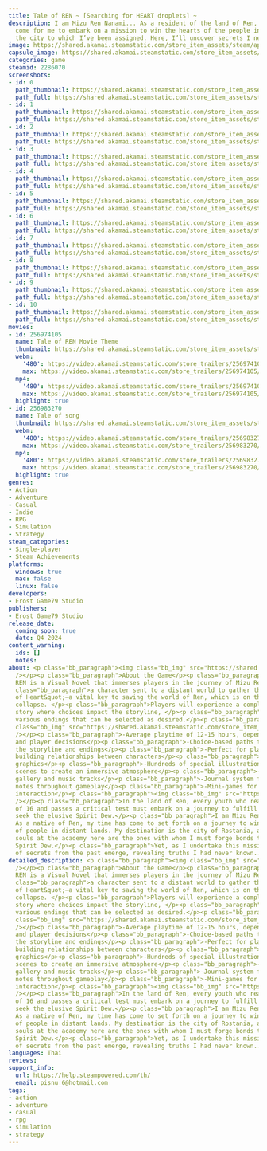```yaml
---
title: Tale of REN ~ [Searching for HEART droplets] ~
description: I am Mizu Ren Nanami... As a resident of the land of Ren, the time has
  come for me to embark on a mission to win the hearts of the people in Rostania,
  the city to which I’ve been assigned. Here, I’ll uncover secrets I never knew existed.
image: https://shared.akamai.steamstatic.com/store_item_assets/steam/apps/2286070/header.jpg?t=1732007272
capsule_image: https://shared.akamai.steamstatic.com/store_item_assets/steam/apps/2286070/capsule_231x87.jpg?t=1732007272
categories: game
steamid: 2286070
screenshots:
- id: 0
  path_thumbnail: https://shared.akamai.steamstatic.com/store_item_assets/steam/apps/2286070/ss_9ad4e7c69ebed6a9119ae682deae3bd7f08ff032.600x338.jpg?t=1732007272
  path_full: https://shared.akamai.steamstatic.com/store_item_assets/steam/apps/2286070/ss_9ad4e7c69ebed6a9119ae682deae3bd7f08ff032.1920x1080.jpg?t=1732007272
- id: 1
  path_thumbnail: https://shared.akamai.steamstatic.com/store_item_assets/steam/apps/2286070/ss_0399f4dd00d6c662d24510cf205a7e2bfeda607b.600x338.jpg?t=1732007272
  path_full: https://shared.akamai.steamstatic.com/store_item_assets/steam/apps/2286070/ss_0399f4dd00d6c662d24510cf205a7e2bfeda607b.1920x1080.jpg?t=1732007272
- id: 2
  path_thumbnail: https://shared.akamai.steamstatic.com/store_item_assets/steam/apps/2286070/ss_004394ca4e8c768eb698d6a757691618f7515b2b.600x338.jpg?t=1732007272
  path_full: https://shared.akamai.steamstatic.com/store_item_assets/steam/apps/2286070/ss_004394ca4e8c768eb698d6a757691618f7515b2b.1920x1080.jpg?t=1732007272
- id: 3
  path_thumbnail: https://shared.akamai.steamstatic.com/store_item_assets/steam/apps/2286070/ss_6e70bdc323d55eda84915141d1562a9026c9fed7.600x338.jpg?t=1732007272
  path_full: https://shared.akamai.steamstatic.com/store_item_assets/steam/apps/2286070/ss_6e70bdc323d55eda84915141d1562a9026c9fed7.1920x1080.jpg?t=1732007272
- id: 4
  path_thumbnail: https://shared.akamai.steamstatic.com/store_item_assets/steam/apps/2286070/ss_dfc157bd8802205f12acec7add6030a714d2bba2.600x338.jpg?t=1732007272
  path_full: https://shared.akamai.steamstatic.com/store_item_assets/steam/apps/2286070/ss_dfc157bd8802205f12acec7add6030a714d2bba2.1920x1080.jpg?t=1732007272
- id: 5
  path_thumbnail: https://shared.akamai.steamstatic.com/store_item_assets/steam/apps/2286070/ss_e0634a3c2fbcbced337031610de0b0b0a663e3a5.600x338.jpg?t=1732007272
  path_full: https://shared.akamai.steamstatic.com/store_item_assets/steam/apps/2286070/ss_e0634a3c2fbcbced337031610de0b0b0a663e3a5.1920x1080.jpg?t=1732007272
- id: 6
  path_thumbnail: https://shared.akamai.steamstatic.com/store_item_assets/steam/apps/2286070/ss_862dc7193100226947873865a88d2cecd63dcf9e.600x338.jpg?t=1732007272
  path_full: https://shared.akamai.steamstatic.com/store_item_assets/steam/apps/2286070/ss_862dc7193100226947873865a88d2cecd63dcf9e.1920x1080.jpg?t=1732007272
- id: 7
  path_thumbnail: https://shared.akamai.steamstatic.com/store_item_assets/steam/apps/2286070/ss_9aa673094b68486e562c903ec3a6b3dc630ada06.600x338.jpg?t=1732007272
  path_full: https://shared.akamai.steamstatic.com/store_item_assets/steam/apps/2286070/ss_9aa673094b68486e562c903ec3a6b3dc630ada06.1920x1080.jpg?t=1732007272
- id: 8
  path_thumbnail: https://shared.akamai.steamstatic.com/store_item_assets/steam/apps/2286070/ss_a217effc831921760a9abcd12803faf05a986d72.600x338.jpg?t=1732007272
  path_full: https://shared.akamai.steamstatic.com/store_item_assets/steam/apps/2286070/ss_a217effc831921760a9abcd12803faf05a986d72.1920x1080.jpg?t=1732007272
- id: 9
  path_thumbnail: https://shared.akamai.steamstatic.com/store_item_assets/steam/apps/2286070/ss_522bf6b7dc62e3b2d96f3630a9e750c8cbc2411c.600x338.jpg?t=1732007272
  path_full: https://shared.akamai.steamstatic.com/store_item_assets/steam/apps/2286070/ss_522bf6b7dc62e3b2d96f3630a9e750c8cbc2411c.1920x1080.jpg?t=1732007272
- id: 10
  path_thumbnail: https://shared.akamai.steamstatic.com/store_item_assets/steam/apps/2286070/ss_fa932120e513d6577a1ac354f0ccb9c34122e423.600x338.jpg?t=1732007272
  path_full: https://shared.akamai.steamstatic.com/store_item_assets/steam/apps/2286070/ss_fa932120e513d6577a1ac354f0ccb9c34122e423.1920x1080.jpg?t=1732007272
movies:
- id: 256974105
  name: Tale of REN Movie Theme
  thumbnail: https://shared.akamai.steamstatic.com/store_item_assets/steam/apps/256974105/movie.293x165.jpg?t=1703604180
  webm:
    '480': https://video.akamai.steamstatic.com/store_trailers/256974105/movie480_vp9.webm?t=1703604180
    max: https://video.akamai.steamstatic.com/store_trailers/256974105/movie_max_vp9.webm?t=1703604180
  mp4:
    '480': https://video.akamai.steamstatic.com/store_trailers/256974105/movie480.mp4?t=1703604180
    max: https://video.akamai.steamstatic.com/store_trailers/256974105/movie_max.mp4?t=1703604180
  highlight: true
- id: 256983270
  name: Tale of song
  thumbnail: https://shared.akamai.steamstatic.com/store_item_assets/steam/apps/256983270/movie.293x165.jpg?t=1703604194
  webm:
    '480': https://video.akamai.steamstatic.com/store_trailers/256983270/movie480_vp9.webm?t=1703604194
    max: https://video.akamai.steamstatic.com/store_trailers/256983270/movie_max_vp9.webm?t=1703604194
  mp4:
    '480': https://video.akamai.steamstatic.com/store_trailers/256983270/movie480.mp4?t=1703604194
    max: https://video.akamai.steamstatic.com/store_trailers/256983270/movie_max.mp4?t=1703604194
  highlight: true
genres:
- Action
- Adventure
- Casual
- Indie
- RPG
- Simulation
- Strategy
steam_categories:
- Single-player
- Steam Achievements
platforms:
  windows: true
  mac: false
  linux: false
developers:
- Erost Game79 Studio
publishers:
- Erost Game79 Studio
release_date:
  coming_soon: true
  date: Q4 2024
content_warning:
  ids: []
  notes:
about: <p class="bb_paragraph"><img class="bb_img" src="https://shared.akamai.steamstatic.com/store_item_assets/steam/apps/2286070/extras/promote_game.png?t=1732007272"
  /></p><p class="bb_paragraph">About the Game</p><p class="bb_paragraph">Tale of
  REN is a Visual Novel that immerses players in the journey of Mizu Ren Nanami, </p><p
  class="bb_paragraph">a character sent to a distant world to gather the </p><p class="bb_paragraph">&quot;Water
  of Heart&quot;—a vital key to saving the world of Ren, which is on the brink of
  collapse. </p><p class="bb_paragraph">Players will experience a complex and multi-layered
  story where choices impact the storyline, </p><p class="bb_paragraph">leading to
  various endings that can be selected as desired.</p><p class="bb_paragraph"><img
  class="bb_img" src="https://shared.akamai.steamstatic.com/store_item_assets/steam/apps/2286070/extras/features.png?t=1732007272"
  /></p><p class="bb_paragraph">-Average playtime of 12-15 hours, depending on exploration
  and player decisions</p><p class="bb_paragraph">-Choice-based paths that influence
  the storyline and endings</p><p class="bb_paragraph">-Perfect for players who enjoy
  building relationships between characters</p><p class="bb_paragraph">-Engaging comic-style
  graphics</p><p class="bb_paragraph">-Hundreds of special illustrations and background
  scenes to create an immersive atmosphere</p><p class="bb_paragraph">-Unlockable
  gallery and music tracks</p><p class="bb_paragraph">-Journal system for taking personal
  notes throughout gameplay</p><p class="bb_paragraph">-Mini-games for added fun and
  interaction</p><p class="bb_paragraph"><img class="bb_img" src="https://shared.akamai.steamstatic.com/store_item_assets/steam/apps/2286070/extras/story.png?t=1732007272"
  /></p><p class="bb_paragraph">In the land of Ren, every youth who reaches the age
  of 16 and passes a critical test must embark on a journey to fulfill a noble mission—to
  seek the elusive Spirit Dew.</p><p class="bb_paragraph">I am Mizu Ren Nanami...
  As a native of Ren, my time has come to set forth on a journey to win the hearts
  of people in distant lands. My destination is the city of Rostania, and the young
  souls at the academy here are the ones with whom I must forge bonds to obtain the
  Spirit Dew.</p><p class="bb_paragraph">Yet, as I undertake this mission, shadows
  of secrets from the past emerge, revealing truths I had never known...</p><p class="bb_paragraph"></p>
detailed_description: <p class="bb_paragraph"><img class="bb_img" src="https://shared.akamai.steamstatic.com/store_item_assets/steam/apps/2286070/extras/promote_game.png?t=1732007272"
  /></p><p class="bb_paragraph">About the Game</p><p class="bb_paragraph">Tale of
  REN is a Visual Novel that immerses players in the journey of Mizu Ren Nanami, </p><p
  class="bb_paragraph">a character sent to a distant world to gather the </p><p class="bb_paragraph">&quot;Water
  of Heart&quot;—a vital key to saving the world of Ren, which is on the brink of
  collapse. </p><p class="bb_paragraph">Players will experience a complex and multi-layered
  story where choices impact the storyline, </p><p class="bb_paragraph">leading to
  various endings that can be selected as desired.</p><p class="bb_paragraph"><img
  class="bb_img" src="https://shared.akamai.steamstatic.com/store_item_assets/steam/apps/2286070/extras/features.png?t=1732007272"
  /></p><p class="bb_paragraph">-Average playtime of 12-15 hours, depending on exploration
  and player decisions</p><p class="bb_paragraph">-Choice-based paths that influence
  the storyline and endings</p><p class="bb_paragraph">-Perfect for players who enjoy
  building relationships between characters</p><p class="bb_paragraph">-Engaging comic-style
  graphics</p><p class="bb_paragraph">-Hundreds of special illustrations and background
  scenes to create an immersive atmosphere</p><p class="bb_paragraph">-Unlockable
  gallery and music tracks</p><p class="bb_paragraph">-Journal system for taking personal
  notes throughout gameplay</p><p class="bb_paragraph">-Mini-games for added fun and
  interaction</p><p class="bb_paragraph"><img class="bb_img" src="https://shared.akamai.steamstatic.com/store_item_assets/steam/apps/2286070/extras/story.png?t=1732007272"
  /></p><p class="bb_paragraph">In the land of Ren, every youth who reaches the age
  of 16 and passes a critical test must embark on a journey to fulfill a noble mission—to
  seek the elusive Spirit Dew.</p><p class="bb_paragraph">I am Mizu Ren Nanami...
  As a native of Ren, my time has come to set forth on a journey to win the hearts
  of people in distant lands. My destination is the city of Rostania, and the young
  souls at the academy here are the ones with whom I must forge bonds to obtain the
  Spirit Dew.</p><p class="bb_paragraph">Yet, as I undertake this mission, shadows
  of secrets from the past emerge, revealing truths I had never known...</p><p class="bb_paragraph"></p>
languages: Thai
reviews:
support_info:
  url: https://help.steampowered.com/th/
  email: pisnu_6@hotmail.com
tags:
- action
- adventure
- casual
- rpg
- simulation
- strategy
---
```

